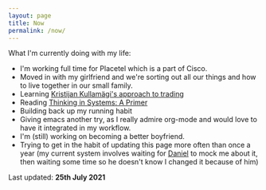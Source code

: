 ```yaml
---
layout: page
title: Now
permalink: /now/
---
```


What I'm currently doing with my life:

* I'm working full time for Placetel which is a part of Cisco.
* Moved in with my girlfriend and we're sorting out all our things and how to live together in our small family.
* Learning [Kristijan Kullamägi's approach to trading](https://qullamaggie.com/)
* Reading [Thinking in Systems: A Primer](https://www.goodreads.com/book/show/3828902-thinking-in-systems)
* Building back up my running habit
* Giving emacs another try, as I really admire org-mode and would love to have it integrated in my workflow.
* I'm (still) working on becoming a better boyfriend.
* Trying to get in the habit of updating this page more often than once a year (my current system involves waiting for [Daniel](https://danieldiekmeier.de/) to mock me about it, then waiting some time so he doesn't know I changed it because of him)

Last updated: **25th July 2021**
